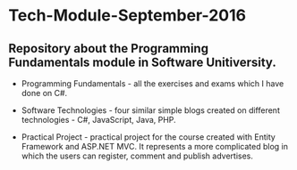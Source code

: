 # Tech-Module-September-2016

## Repository about the Programming Fundamentals module in Software Unitiversity.

- Programming Fundamentals - all the exercises and exams which I have done on C#.

- Software Technologies - four similar simple blogs created on different technologies - C#, JavaScript, Java, PHP.

- Practical Project - practical project for the course created with Entity Framework and ASP.NET MVC. It represents a more complicated blog in which the users can register, comment and publish advertises.
